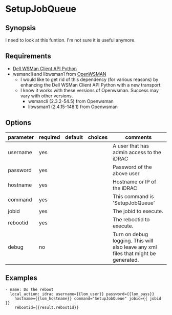 # SetupJobQueue

## Synopsis

I need to look at this funtion. I'm not sure it is useful anymore.

## Requirements

* [Dell WSMan Client API Python](https://github.com/hbeatty/dell-wsman-client-api-python)
* wsmancli and libwsman1 from [OpenWSMAN](https://openwsman.github.io/)
  * I would like to get rid of this dependency (for various reasons) by enhancing the Dell WSMan Client API Python with a new transport.
  * I know it works with these versions of Openwsman. Success may vary with other versions.
    * wsmancli (2.3.2-54.5) from Openwsman
    * libwsman1 (2.4.15-148.1) from Openwsman

## Options

| parameter  | required | default | choices | comments                                         |
| ---------  | -------- | ------- | ------- | --------                                         |
| username   | yes      |         |         | A user that has admin access to the iDRAC        |
| password   | yes      |         |         | Password of the above user                       |
| hostname   | yes      |         |         | Hostname or IP of the iDRAC                      |
| command    | yes      |         |         | This command is 'SetupJobQueue'                  |
| jobid      | yes      |         |         | The jobid to execute.                            |
| rebootid   | yes      |         |         | The rebootid to execute.                         |
| debug      | no       |         |         | Turn on debug logging. This will also leave any xml files that might be generated. |

## Examples

```
- name: Do the reboot
  local_action: idrac username={{lom_user}} password={{lom_pass}}
    hostname={{lom_hostname}} command="SetupJobQueue" jobid={{ jobid }}
    rebootid={{result.rebootid}}
```

